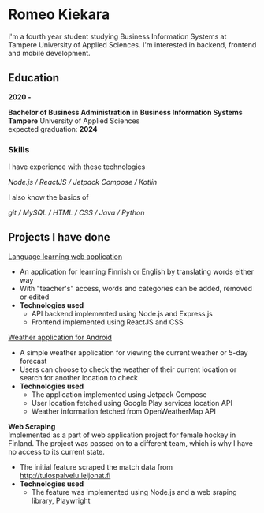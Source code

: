 # Romeo Kiekara

I'm a fourth year student studying Business Information Systems at Tampere University of Applied Sciences.
I'm interested in backend, frontend and mobile development.

## Education

__2020 -__

__Bachelor of Business Administration__ in __Business Information Systems__<br>
__Tampere__ University of Applied Sciences<br>
expected graduation: __2024__

### Skills

I have experience with these technologies

*Node.js  /  ReactJS  /  Jetpack Compose  /  Kotlin*

I also know the basics of

*git  /  MySQL  /  HTML  /  CSS  /  Java  /  Python*

## Projects I have done

[Language learning web application](https://github.com/Kiekara/fullstack-project)
- An application for learning Finnish or English by translating words either way
- With "teacher's" access, words and categories can be added, removed or edited
- __Technologies used__
  - API backend implemented using Node.js and Express.js
  - Frontend implemented using ReactJS and CSS

[Weather application for Android](https://github.com/Kiekara/weather-app)
- A simple weather application for viewing the current weather or 5-day forecast
- Users can choose to check the weather of their current location or search for another location to check
- __Technologies used__
  - The application implemented using Jetpack Compose
  - User location fetched using Google Play services location API
  - Weather information fetched from OpenWeatherMap API

__Web Scraping__<br>
Implemented as a part of web application project for female hockey in Finland.
The project was passed on to a different team, which is why I have no access to its current state.
- The initial feature scraped the match data from http://tulospalvelu.leijonat.fi
- __Technologies used__
  - The feature was implemented using Node.js and a web sraping library, Playwright
